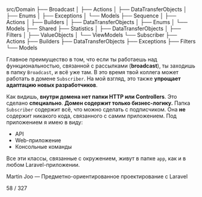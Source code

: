 src/Domain
├── Broadcast
│   ├── Actions
│   ├── DataTransferObjects
│   ├── Enums
│   ├── Exceptions
│   └── Models
├── Sequence
│   ├── Actions
│   ├── Builders
│   ├── DataTransferObjects
│   ├── Enums
│   └── Models
├── Shared
├── Statistics
│   ├── DataTransferObjects
│   ├── Filters
│   ├── ValueObjects
│   └── ViewModels
└── Subscriber
    ├── Actions
    ├── Builders
    ├── DataTransferObjects
    ├── Exceptions
    ├── Filters
    └── Models


Главное преимущество в том, что если ты работаешь над функциональностью, связанной с рассылками (**broadcast**),
ты заходишь в папку `Broadcast`, и всё уже там.
В это время твой коллега может работать в домене `Subscriber`.
На мой взгляд, это также **упрощает адаптацию новых разработчиков**.

Как видишь, **внутри домена нет папки HTTP или Controllers**. Это сделано **специально**.
**Домен содержит только бизнес-логику.**
Папка `Subscriber` содержит всё, что можно сделать с подписчиком.
Она **не** содержит никакого кода, связанного с самим приложением.
Под приложением я имею в виду:

* API
* Web-приложение
* Консольные команды

Все эти классы, связанные с окружением, живут в папке `app`, как и в любом Laravel-приложении.

Martin Joo — Предметно-ориентированное проектирование с Laravel

58 / 327
